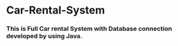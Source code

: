 # Car-Rental-System

### This is Full Car rental System with Database connection developed by using Java.
